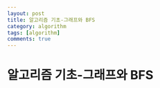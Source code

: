 ```yaml
---
layout: post
title: 알고리즘 기초-그래프와 BFS
category: algorithm
tags: [algorithm]
comments: true
---
```


# 알고리즘 기초-그래프와 BFS
